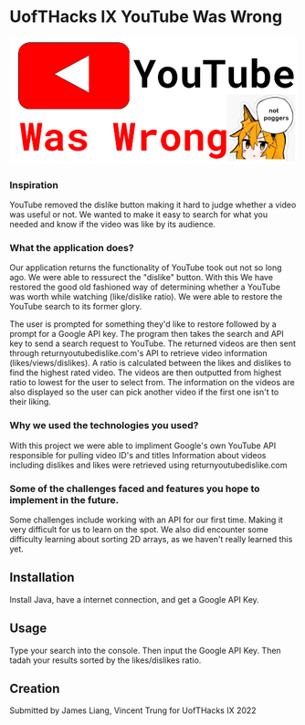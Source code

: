 # UofTHacks IX YouTube Was Wrong

![](logo.png)

### Inspiration

YouTube removed the dislike button making it hard to judge whether a video was useful or not. We wanted to make it easy to search for what you needed and know if the video was like by its audience.

### What the application does?
Our application returns the functionality of YouTube took out not so long ago. We were able to ressurect the "dislike" button. With this We have restored the good old fashioned way of determining whether a YouTube was worth while watching (like/dislike ratio). We were able to restore the YouTube search to its former glory.

The user is prompted for something they'd like to restore followed by a prompt for a Google API key. The program then takes the search and API key to send a search request to YouTube. The returned videos are then sent through returnyoutubedislike.com's API to retrieve video information (likes/views/dislikes). A ratio is calculated between the likes and dislikes to find the highest rated video. The videos are then outputted from highest ratio to lowest for the user to select from. The information on the videos are also displayed so the user can pick another video if the first one isn't to their liking.


### Why we used the technologies you used?
With this project we were able to impliment Google's own YouTube API responsible for pulling video ID's and titles
Information about videos including dislikes and likes were retrieved using returnyoutubedislike.com


### Some of the challenges faced and features you hope to implement in the future.
Some challenges include working with an API for our first time. Making it very difficult for us to learn on the spot. We also did encounter some difficulty learning about sorting 2D arrays, as we haven't really learned this yet.


## Installation
Install Java, have a internet connection, and get a Google API Key. 


## Usage
Type your search into the console. Then input the Google API Key. Then tadah your results sorted by the likes/dislikes ratio.



## Creation
Submitted by James Liang, Vincent Trung for UofTHacks IX 2022